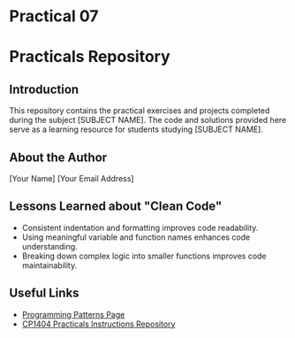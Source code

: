 # Practical 07
# Practicals Repository

## Introduction
This repository contains the practical exercises and projects completed during the subject [SUBJECT NAME]. The code and solutions provided here serve as a learning resource for students studying [SUBJECT NAME].

## About the Author
[Your Name]
[Your Email Address]

## Lessons Learned about "Clean Code"
- Consistent indentation and formatting improves code readability.
- Using meaningful variable and function names enhances code understanding.
- Breaking down complex logic into smaller functions improves code maintainability.

## Useful Links
- [Programming Patterns Page](https://example.com/programming-patterns)
- [CP1404 Practicals Instructions Repository](https://example.com/cp1404-practicals)

